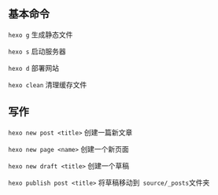 ## 基本命令

`hexo g` 生成静态文件

`hexo s` 启动服务器

`hexo d` 部署网站

`hexo clean` 清理缓存文件

## 写作

`hexo new post <title>` 创建一篇新文章

`hexo new page <name>` 创建一个新页面

`hexo new draft <title>` 创建一个草稿

`hexo publish post <title>` 将草稿移动到` source/_posts`文件夹
